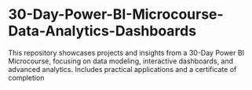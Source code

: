 # 30-Day-Power-BI-Microcourse-Data-Analytics-Dashboards
This repository showcases projects and insights from a 30-Day Power BI Microcourse, focusing on data modeling, interactive dashboards, and advanced analytics. Includes practical applications and a certificate of completion
